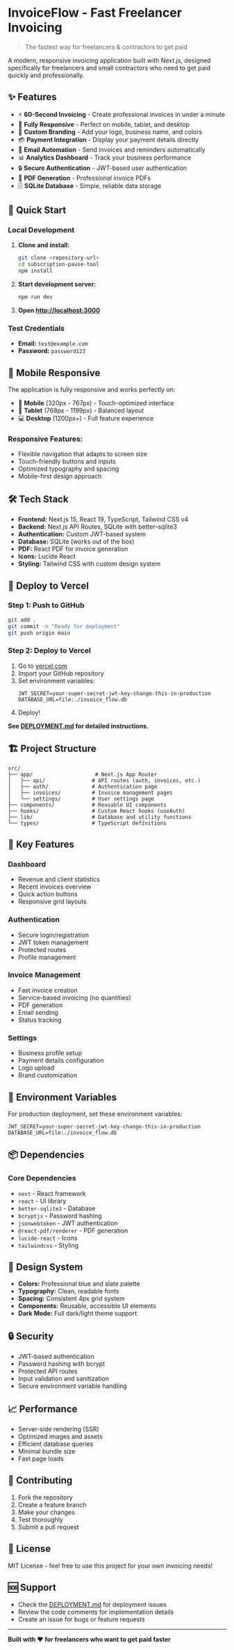 # InvoiceFlow - Fast Freelancer Invoicing

> The fastest way for freelancers & contractors to get paid

A modern, responsive invoicing application built with Next.js, designed specifically for freelancers and small contractors who need to get paid quickly and professionally.

## ✨ Features

- ⚡ **60-Second Invoicing** - Create professional invoices in under a minute
- 📱 **Fully Responsive** - Perfect on mobile, tablet, and desktop
- 🎨 **Custom Branding** - Add your logo, business name, and colors
- 💳 **Payment Integration** - Display your payment details directly
- 📧 **Email Automation** - Send invoices and reminders automatically
- 📊 **Analytics Dashboard** - Track your business performance
- 🔒 **Secure Authentication** - JWT-based user authentication
- 📄 **PDF Generation** - Professional invoice PDFs
- 🗄️ **SQLite Database** - Simple, reliable data storage

## 🚀 Quick Start

### Local Development

1. **Clone and install:**
   ```bash
   git clone <repository-url>
   cd subscription-pause-tool
   npm install
   ```

2. **Start development server:**
   ```bash
   npm run dev
   ```

3. **Open [http://localhost:3000](http://localhost:3000)**

### Test Credentials
- **Email:** `test@example.com`
- **Password:** `password123`

## 📱 Mobile Responsive

The application is fully responsive and works perfectly on:
- 📱 **Mobile** (320px - 767px) - Touch-optimized interface
- 📱 **Tablet** (768px - 1199px) - Balanced layout
- 💻 **Desktop** (1200px+) - Full feature experience

### Responsive Features:
- Flexible navigation that adapts to screen size
- Touch-friendly buttons and inputs
- Optimized typography and spacing
- Mobile-first design approach

## 🛠️ Tech Stack

- **Frontend:** Next.js 15, React 19, TypeScript, Tailwind CSS v4
- **Backend:** Next.js API Routes, SQLite with better-sqlite3
- **Authentication:** Custom JWT-based system
- **Database:** SQLite (works out of the box)
- **PDF:** React PDF for invoice generation
- **Icons:** Lucide React
- **Styling:** Tailwind CSS with custom design system

## 🚀 Deploy to Vercel

### Step 1: Push to GitHub
```bash
git add .
git commit -m "Ready for deployment"
git push origin main
```

### Step 2: Deploy to Vercel
1. Go to [vercel.com](https://vercel.com)
2. Import your GitHub repository
3. Set environment variables:
   ```
   JWT_SECRET=your-super-secret-jwt-key-change-this-in-production
   DATABASE_URL=file:./invoice_flow.db
   ```
4. Deploy!

**See [DEPLOYMENT.md](./DEPLOYMENT.md) for detailed instructions.**

## 🏗️ Project Structure

```
src/
├── app/                    # Next.js App Router
│   ├── api/               # API routes (auth, invoices, etc.)
│   ├── auth/              # Authentication page
│   ├── invoices/          # Invoice management pages
│   └── settings/          # User settings page
├── components/            # Reusable UI components
├── hooks/                 # Custom React hooks (useAuth)
├── lib/                   # Database and utility functions
└── types/                 # TypeScript definitions
```

## 🎯 Key Features

### Dashboard
- Revenue and client statistics
- Recent invoices overview
- Quick action buttons
- Responsive grid layouts

### Authentication
- Secure login/registration
- JWT token management
- Protected routes
- Profile management

### Invoice Management
- Fast invoice creation
- Service-based invoicing (no quantities)
- PDF generation
- Email sending
- Status tracking

### Settings
- Business profile setup
- Payment details configuration
- Logo upload
- Brand customization

## 🔧 Environment Variables

For production deployment, set these environment variables:

```env
JWT_SECRET=your-super-secret-jwt-key-change-this-in-production
DATABASE_URL=file:./invoice_flow.db
```

## 📦 Dependencies

### Core Dependencies
- `next` - React framework
- `react` - UI library
- `better-sqlite3` - Database
- `bcryptjs` - Password hashing
- `jsonwebtoken` - JWT authentication
- `@react-pdf/renderer` - PDF generation
- `lucide-react` - Icons
- `tailwindcss` - Styling

## 🎨 Design System

- **Colors:** Professional blue and slate palette
- **Typography:** Clean, readable fonts
- **Spacing:** Consistent 4px grid system
- **Components:** Reusable, accessible UI elements
- **Dark Mode:** Full dark/light theme support

## 🔒 Security

- JWT-based authentication
- Password hashing with bcrypt
- Protected API routes
- Input validation and sanitization
- Secure environment variable handling

## 📈 Performance

- Server-side rendering (SSR)
- Optimized images and assets
- Efficient database queries
- Minimal bundle size
- Fast page loads

## 🤝 Contributing

1. Fork the repository
2. Create a feature branch
3. Make your changes
4. Test thoroughly
5. Submit a pull request

## 📄 License

MIT License - feel free to use this project for your own invoicing needs!

## 🆘 Support

- Check the [DEPLOYMENT.md](./DEPLOYMENT.md) for deployment issues
- Review the code comments for implementation details
- Create an issue for bugs or feature requests

---

**Built with ❤️ for freelancers who want to get paid faster**